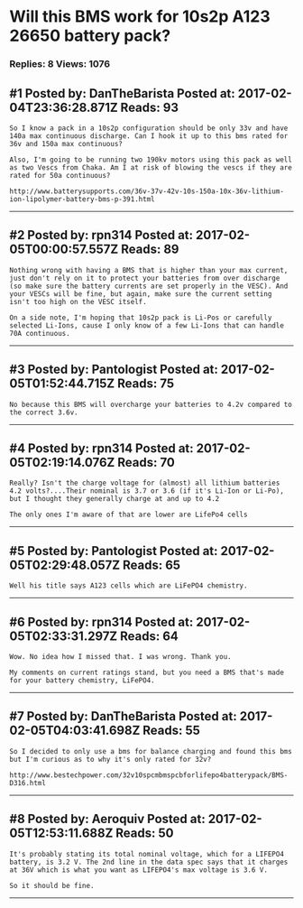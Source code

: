 # Will this BMS work for 10s2p A123 26650 battery pack?

### Replies: 8 Views: 1076

## \#1 Posted by: DanTheBarista Posted at: 2017-02-04T23:36:28.871Z Reads: 93

```
So I know a pack in a 10s2p configuration should be only 33v and have 140a max continuous discharge. Can I hook it up to this bms rated for 36v and 150a max continuous?

Also, I'm going to be running two 190kv motors using this pack as well as two Vescs from Chaka. Am I at risk of blowing the vescs if they are rated for 50a continuous? 

http://www.batterysupports.com/36v-37v-42v-10s-150a-10x-36v-lithium-ion-lipolymer-battery-bms-p-391.html
```

---
## \#2 Posted by: rpn314 Posted at: 2017-02-05T00:00:57.557Z Reads: 89

```
Nothing wrong with having a BMS that is higher than your max current, just don't rely on it to protect your batteries from over discharge (so make sure the battery currents are set properly in the VESC). And your VESCs will be fine, but again, make sure the current setting isn't too high on the VESC itself.

On a side note, I'm hoping that 10s2p pack is Li-Pos or carefully selected Li-Ions, cause I only know of a few Li-Ions that can handle 70A continuous.
```

---
## \#3 Posted by: Pantologist Posted at: 2017-02-05T01:52:44.715Z Reads: 75

```
No because this BMS will overcharge your batteries to 4.2v compared to the correct 3.6v.
```

---
## \#4 Posted by: rpn314 Posted at: 2017-02-05T02:19:14.076Z Reads: 70

```
Really? Isn't the charge voltage for (almost) all lithium batteries 4.2 volts?....Their nominal is 3.7 or 3.6 (if it's Li-Ion or Li-Po), but I thought they generally charge at and up to 4.2

The only ones I'm aware of that are lower are LifePo4 cells
```

---
## \#5 Posted by: Pantologist Posted at: 2017-02-05T02:29:48.057Z Reads: 65

```
Well his title says A123 cells which are LiFePO4 chemistry.
```

---
## \#6 Posted by: rpn314 Posted at: 2017-02-05T02:33:31.297Z Reads: 64

```
Wow. No idea how I missed that. I was wrong. Thank you.

My comments on current ratings stand, but you need a BMS that's made for your battery chemistry, LiFePO4.
```

---
## \#7 Posted by: DanTheBarista Posted at: 2017-02-05T04:03:41.698Z Reads: 55

```
So I decided to only use a bms for balance charging and found this bms but I'm curious as to why it's only rated for 32v?

http://www.bestechpower.com/32v10spcmbmspcbforlifepo4batterypack/BMS-D316.html
```

---
## \#8 Posted by: Aeroquiv Posted at: 2017-02-05T12:53:11.688Z Reads: 50

```
It's probably stating its total nominal voltage, which for a LIFEPO4 battery, is 3.2 V. The 2nd line in the data spec says that it charges at 36V which is what you want as LIFEPO4's max voltage is 3.6 V. 

So it should be fine.
```

---
